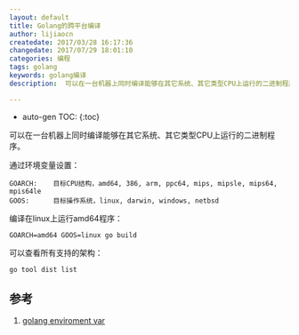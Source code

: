 ```yaml
---
layout: default
title: Golang的跨平台编译
author: lijiaocn
createdate: 2017/03/28 16:17:36
changedate: 2017/07/29 18:01:10
categories: 编程
tags: golang
keywords: golang编译
description:  可以在一台机器上同时编译能够在其它系统、其它类型CPU上运行的二进制程序。

---
```


* auto-gen TOC:
{:toc}


可以在一台机器上同时编译能够在其它系统、其它类型CPU上运行的二进制程序。

通过环境变量设置：

	GOARCH:    目标CPU结构，amd64, 386, arm, ppc64, mips, mipsle, mips64, mpis64le
	GOOS:      目标操作系统，linux, darwin, windows, netbsd

编译在linux上运行amd64程序：

	GOARCH=amd64 GOOS=linux go build

可以查看所有支持的架构：

	go tool dist list

## 参考

1. [golang enviroment var][1]

[1]: https://golang.org/cmd/go/#hdr-Environment_variables "golang enviroment var"

